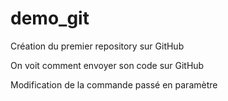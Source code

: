 ﻿# demo_git
Création du premier repository sur GitHub

On voit comment envoyer son code sur GitHub

Modification de la commande passé en paramètre
